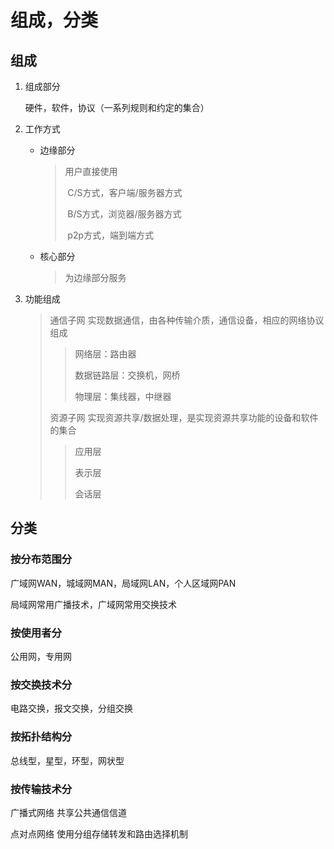 # 组成，分类

## 组成

1. 组成部分

   硬件，软件，协议（一系列规则和约定的集合）

2. 工作方式

   * 边缘部分

     > 用户直接使用
     >
     > ​	C/S方式，客户端/服务器方式
     >
     > ​	B/S方式，浏览器/服务器方式
     >
     > ​	p2p方式，端到端方式

   * 核心部分

     > 为边缘部分服务

3. 功能组成

   > 通信子网 实现数据通信，由各种传输介质，通信设备，相应的网络协议组成
   >
   > > 网络层：路由器
   > >
   > > 数据链路层：交换机，网桥
   > >
   > > 物理层：集线器，中继器
   >
   > 资源子网 实现资源共享/数据处理，是实现资源共享功能的设备和软件的集合
   >
   > > 应用层
   > >
   > > 表示层
   > >
   > > 会话层

## 分类

### 按分布范围分

广域网WAN，城域网MAN，局域网LAN，个人区域网PAN

局域网常用广播技术，广域网常用交换技术

### 按使用者分

公用网，专用网

### 按交换技术分

电路交换，报文交换，分组交换

### 按拓扑结构分

总线型，星型，环型，网状型

### 按传输技术分

广播式网络 共享公共通信信道

点对点网络 使用分组存储转发和路由选择机制